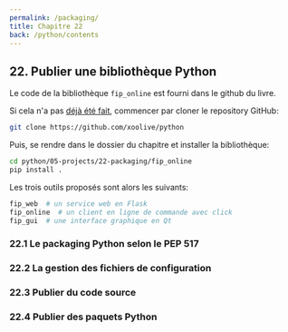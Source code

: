 ```yaml
---
permalink: /packaging/
title: Chapitre 22
back: /python/contents
---
```


## 22. Publier une bibliothèque Python

Le code de la bibliothèque `fip_online` est fourni dans le github du livre.

Si cela n'a pas [déjà été fait](https://www.xoolive.org/python/installation), commencer par cloner le repository GitHub:

```bash
git clone https://github.com/xoolive/python
```

Puis, se rendre dans le dossier du chapitre et installer la bibliothèque:

```bash
cd python/05-projects/22-packaging/fip_online
pip install .
```

Les trois outils proposés sont alors les suivants:

```bash
fip_web  # un service web en Flask
fip_online  # un client en ligne de commande avec click
fip_gui  # une interface graphique en Qt
```

### 22.1 Le packaging Python selon le PEP 517

### 22.2 La gestion des fichiers de configuration

### 22.3 Publier du code source

### 22.4 Publier des paquets Python
